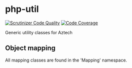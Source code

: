# php-util

[![Scrutinizer Code Quality](https://scrutinizer-ci.com/g/aztech-digital/php-utils/badges/quality-score.png?b=master)](https://scrutinizer-ci.com/g/aztech-digital/php-utils/?branch=master)
[![Code Coverage](https://scrutinizer-ci.com/g/aztech-digital/php-utils/badges/coverage.png?b=master)](https://scrutinizer-ci.com/g/aztech-digital/php-utils/?branch=master)

Generic utility classes for Aztech

## Object mapping

All mapping classes are found in the 'Mapping' namespace.

